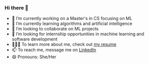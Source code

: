 ### Hi there 👋


- 🔭 I’m currently working on a Master's in CS focusing on ML
- 🌱 I’m currently learning algorithms and artificial intelligence
- 👯 I’m looking to collaborate on ML projects
- 🤔 I’m looking for internship opportunities in machine learning and software development
- 👩🏽‍🎓 To learn more about me, check out [my resume](https://github.com/skhatri-28/skhatri-28/blob/main/Shefali%20Khatri%20Resume.pdf)
- 📫 To reach me, message me on [LinkedIn](https://www.linkedin.com/in/shefali-khatri/)
- 😄 Pronouns: She/Her
